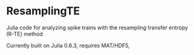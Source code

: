 # ResamplingTE
Julia code for analyzing spike trains with the resampling transfer entropy (R-TE) method

Currently built on Julia 0.6.3, requires MAT/HDF5,
